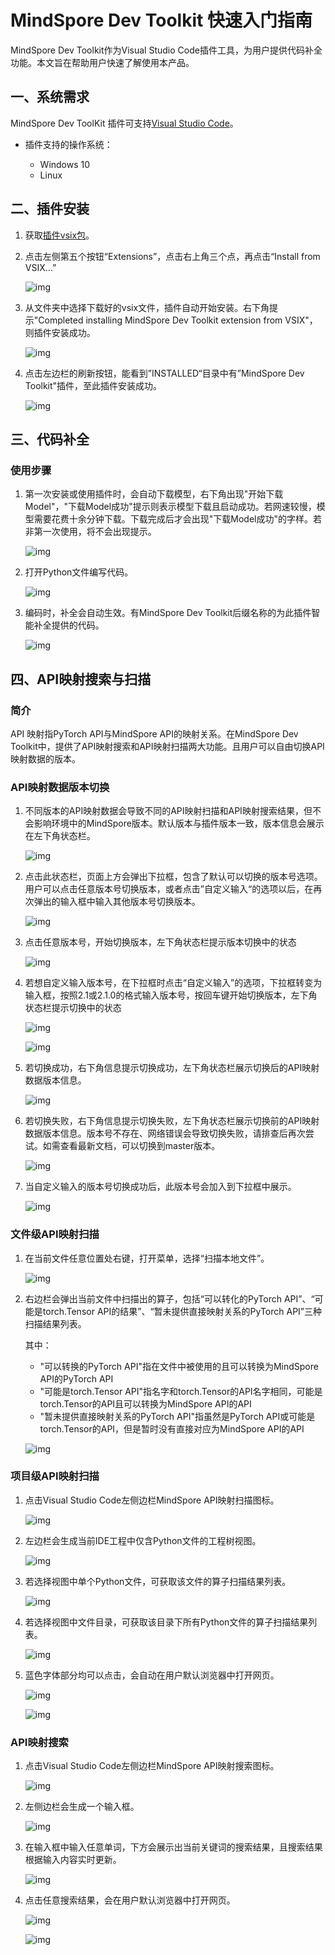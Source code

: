 # MindSpore Dev Toolkit 快速入门指南

MindSpore Dev Toolkit作为Visual Studio Code插件工具，为用户提供代码补全功能。本文旨在帮助用户快速了解使用本产品。

## 一、系统需求

MindSpore Dev ToolKit 插件可支持[Visual Studio Code](https://code.visualstudio.com/)。
* 插件支持的操作系统：

   * Windows 10
   * Linux

## 二、插件安装

1. 获取[插件vsix包](https://ms-release.obs.cn-north-4.myhuaweicloud.com/2.2.0/IdePlugin/any/mindspore-dev-toolkit-2.2.0.vsix)。
2. 点击左侧第五个按钮“Extensions”，点击右上角三个点，再点击“Install from VSIX...”

   ![img](./images/clip_image093.jpg)

3. 从文件夹中选择下载好的vsix文件，插件自动开始安装。右下角提示"Completed installing MindSpore Dev Toolkit extension from VSIX"，则插件安装成功。

   ![img](./images/clip_image113.jpg)

4. 点击左边栏的刷新按钮，能看到”INSTALLED“目录中有”MindSpore Dev Toolkit"插件，至此插件安装成功。

   ![img](./images/clip_image096.jpg)

## 三、代码补全

### 使用步骤

1. 第一次安装或使用插件时，会自动下载模型，右下角出现"开始下载Model"，"下载Model成功"提示则表示模型下载且启动成功。若网速较慢，模型需要花费十余分钟下载。下载完成后才会出现"下载Model成功"的字样。若非第一次使用，将不会出现提示。

   ![img](./images/clip_image115.jpg)

2. 打开Python文件编写代码。

   ![img](./images/clip_image097.jpg)

3. 编码时，补全会自动生效。有MindSpore Dev Toolkit后缀名称的为此插件智能补全提供的代码。

   ![img](./images/clip_image094.jpg)

## 四、API映射搜索与扫描

### 简介

API 映射指PyTorch API与MindSpore API的映射关系。在MindSpore Dev Toolkit中，提供了API映射搜索和API映射扫描两大功能。且用户可以自由切换API映射数据的版本。

### API映射数据版本切换

1. 不同版本的API映射数据会导致不同的API映射扫描和API映射搜索结果，但不会影响环境中的MindSpore版本。默认版本与插件版本一致，版本信息会展示在左下角状态栏。

   ![img](./images/clip_image129.jpg)

2. 点击此状态栏，页面上方会弹出下拉框，包含了默认可以切换的版本号选项。用户可以点击任意版本号切换版本，或者点击”自定义输入“的选项以后，在再次弹出的输入框中输入其他版本号切换版本。

   ![img](./images/clip_image130.jpg)

3. 点击任意版本号，开始切换版本，左下角状态栏提示版本切换中的状态

   ![img](./images/clip_image131.jpg)

4. 若想自定义输入版本号，在下拉框时点击“自定义输入”的选项，下拉框转变为输入框，按照2.1或2.1.0的格式输入版本号，按回车键开始切换版本，左下角状态栏提示切换中的状态

   ![img](./images/clip_image132.jpg)

   ![img](./images/clip_image133.jpg)

5. 若切换成功，右下角信息提示切换成功，左下角状态栏展示切换后的API映射数据版本信息。

   ![img](./images/clip_image134.jpg)

6. 若切换失败，右下角信息提示切换失败，左下角状态栏展示切换前的API映射数据版本信息。版本号不存在、网络错误会导致切换失败，请排查后再次尝试。如需查看最新文档，可以切换到master版本。

   ![img](./images/clip_image135.jpg)

7. 当自定义输入的版本号切换成功后，此版本号会加入到下拉框中展示。

   ![img](./images/clip_image136.jpg)

### 文件级API映射扫描

1. 在当前文件任意位置处右键，打开菜单，选择“扫描本地文件”。

   ![img](./images/clip_image116.jpg)

2. 右边栏会弹出当前文件中扫描出的算子，包括“可以转化的PyTorch API”、“可能是torch.Tensor API的结果”、“暂未提供直接映射关系的PyTorch API”三种扫描结果列表。

    其中：

    * "可以转换的PyTorch API"指在文件中被使用的且可以转换为MindSpore API的PyTorch API
    * "可能是torch.Tensor API"指名字和torch.Tensor的API名字相同，可能是torch.Tensor的API且可以转换为MindSpore API的API
    * "暂未提供直接映射关系的PyTorch API"指虽然是PyTorch API或可能是torch.Tensor的API，但是暂时没有直接对应为MindSpore API的API

   ![img](./images/clip_image117.jpg)

### 项目级API映射扫描

1. 点击Visual Studio Code左侧边栏MindSpore API映射扫描图标。

   ![img](./images/clip_image118.jpg)

2. 左边栏会生成当前IDE工程中仅含Python文件的工程树视图。

   ![img](./images/clip_image119.jpg)

3. 若选择视图中单个Python文件，可获取该文件的算子扫描结果列表。

   ![img](./images/clip_image120.jpg)

4. 若选择视图中文件目录，可获取该目录下所有Python文件的算子扫描结果列表。

   ![img](./images/clip_image121.jpg)

5. 蓝色字体部分均可以点击，会自动在用户默认浏览器中打开网页。

   ![img](./images/clip_image122.jpg)

   ![img](./images/clip_image123.jpg)

### API映射搜索

1. 点击Visual Studio Code左侧边栏MindSpore API映射搜索图标。

   ![img](./images/clip_image124.jpg)

2. 左侧边栏会生成一个输入框。

   ![img](./images/clip_image125.jpg)

3. 在输入框中输入任意单词，下方会展示出当前关键词的搜索结果，且搜索结果根据输入内容实时更新。

   ![img](./images/clip_image126.jpg)

4. 点击任意搜索结果，会在用户默认浏览器中打开网页。

   ![img](./images/clip_image127.jpg)

   ![img](./images/clip_image128.jpg)
